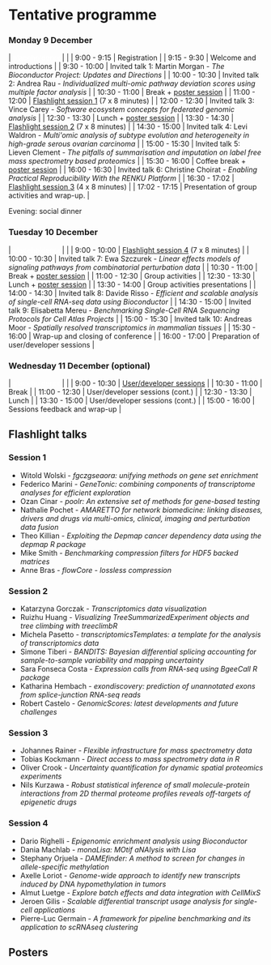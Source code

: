 # Tentative programme

### Monday 9 December

| <span style="color:white">placeholderxx</span> | |
| 9:00 - 9:15   | Registration                                                                                                                       |
| 9:15 - 9:30   | Welcome and introductions                                                                                                          |
| 9:30 - 10:00  | Invited talk 1: Martin Morgan - *The Bioconductor Project: Updates and Directions*                                                 |
| 10:00 - 10:30 | Invited talk 2: Andrea Rau - *Individualized multi-omic pathway deviation scores using multiple factor analysis*                   |
| 10:30 - 11:00 | Break + [poster session](#posters)                                                                                                             |
| 11:00 - 12:00 | [Flashlight session 1](#session-1) (7 x 8 minutes)                                                                                   |
| 12:00 - 12:30 | Invited talk 3: Vince Carey - *Software ecosystem concepts for federated genomic analysis*                                         |
| 12:30 - 13:30 | Lunch  + [poster session](#posters)                                                                                                            |
| 13:30 - 14:30 | [Flashlight session 2](#session-2) (7 x 8 minutes)                                                                                               |
| 14:30 - 15:00 | Invited talk 4: Levi Waldron - *Multi'omic analysis of subtype evolution and heterogeneity in high-grade serous ovarian carcinoma* |
| 15:00 - 15:30 | Invited talk 5: Lieven Clement - *The pitfalls of summarisation and imputation on label free mass spectrometry based proteomics*   |
| 15:30 - 16:00 | Coffee break + [poster session](#posters)                                                                                                      |
| 16:00 - 16:30 | Invited talk 6: Christine Choirat - *Enabling Practical Reproducibility With the RENKU Platform*                                   |
| 16:30 - 17:02 | [Flashlight session 3](#session-3) (4 x 8 minutes)                                                                                               |
| 17:02 - 17:15 | Presentation of group activities and wrap-up.                                                                                      |

Evening: social dinner

### Tuesday 10 December

| <span style="color:white">placeholderxx</span> | |
| 9:00 - 10:00  | [Flashlight session 4](#session-4) (7 x 8 minutes)                                                                           |
| 10:00 - 10:30 | Invited talk 7: Ewa Szczurek - *Linear effects models of signaling pathways from combinatorial perturbation data*                                                                                  |
| 10:30 - 11:00 | Break + [poster session](#posters)                                                                                         |
| 11:00 - 12:30 | Group activities                                                                                               |
| 12:30 - 13:30 | Lunch + [poster session](#posters)                                                                                         |
| 13:30 - 14:00 | Group activities presentations                                                                                 |
| 14:00 - 14:30 | Invited talk 8: Davide Risso - *Efficient and scalable analysis of single-cell RNA-seq data using Bioconductor*                                                                                  |
| 14:30 - 15:00 | Invited talk 9: Elisabetta Mereu - *Benchmarking Single-Cell RNA Sequencing Protocols for Cell Atlas Projects* |
| 15:00 - 15:30 | Invited talk 10: Andreas Moor - *Spatially resolved transcriptomics in mammalian tissues*                      |
| 15:30 - 16:00 | Wrap-up and closing of conference                                                                              |
| 16:00 - 17:00 | Preparation of user/developer sessions                                                                         |

### Wednesday 11 December (optional)

| <span style="color:white">placeholderxx</span> | |
| 9:00 - 10:30  | [User/developer sessions](https://github.com/bioconductor/eurobioc2019/issues)         |
| 10:30 - 11:00 | Break                           |
| 11:00 - 12:30 | User/developer sessions (cont.) |
| 12:30 - 13:30 | Lunch                           |
| 13:30 - 15:00 | User/developer sessions (cont.) |
| 15:00 - 16:00 | Sessions feedback and wrap-up   |

## Flashlight talks
### Session 1

* Witold Wolski - *fgczgseaora: unifying methods on gene set enrichment*
* Federico Marini - *GeneTonic: combining components of transcriptome analyses for efficient exploration*
* Ozan Cinar - *poolr: An extensive set of methods for gene-based testing*
* Nathalie Pochet - *AMARETTO for network biomedicine: linking diseases, drivers and drugs via multi-omics, clinical, imaging and perturbation data fusion*
* Theo Killian - *Exploiting the Depmap cancer dependency data using the depmap R package*
* Mike Smith - *Benchmarking compression filters for HDF5 backed matrices*
* Anne Bras - *flowCore - lossless compression*

### Session 2

* Katarzyna Gorczak - *Transcriptomics data visualization*
* Ruizhu Huang - *Visualizing TreeSummarizedExperiment objects and tree climbing with treeclimbR*
* Michela Pasetto - *transcriptomicsTemplates: a template for the analysis of transcriptomics data*
* Simone Tiberi - *BANDITS: Bayesian differential splicing accounting for sample-to-sample variability and mapping uncertainty*
* Sara Fonseca Costa - *Expression calls from RNA-seq using BgeeCall R package*
* Katharina Hembach - *exondiscovery: prediction of unannotated exons from splice-junction RNA-seq reads*
* Robert Castelo - *GenomicScores: latest developments and future challenges*

### Session 3

* Johannes Rainer - *Flexible infrastructure for mass spectrometry data*
* Tobias Kockmann - *Direct access to mass spectrometry data in R*
* Oliver Crook - *Uncertainty quantification for dynamic spatial proteomics experiments*
* Nils Kurzawa - *Robust statistical inference of small molecule-protein interactions from 2D thermal proteome profiles reveals off-targets of epigenetic drugs*

### Session 4

* Dario Righelli - *Epigenomic enrichment analysis using Bioconductor*
* Dania Machlab - *monaLisa: MOtif aNAlysis with Lisa*
* Stephany Orjuela - *DAMEfinder: A method to screen for changes in allele-specific methylation*
* Axelle Loriot - *Genome-wide approach to identify new transcripts induced by DNA hypomethylation in tumors*
* Almut Luetge - *Explore batch effects and data integration with CellMixS*
* Jeroen Gilis - *Scalable differential transcript usage analysis for single-cell applications*
* Pierre-Luc Germain - *A framework for pipeline benchmarking and its application to scRNAseq clustering*

## Posters